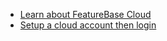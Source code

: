 * [Learn about FeatureBase Cloud](/cloud/cloud-introduction)
* [Setup a cloud account then login](/cloud/fbc-part1-signup)

<!-- Fix when the https://github.com/molecula/documentation/pull/268 goes in
* [Setup a FeatureBase Cloud account](/cloud/fbc-part1-signup)
* [Login to FeatureBase Cloud](/cloud/fbc-part2-login)
-->
